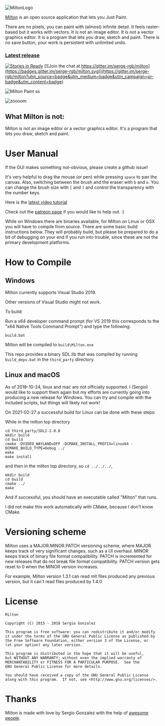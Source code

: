 ![MiltonLogo](http://i.imgur.com/ADgRZUB.png)

[Milton](https://github.com/serge-rgb/milton) is an open source application that lets you Just Paint.

There are no pixels, you can paint with (almost) infinite detail. It feels raster-based but it works with vectors.
It is not an image editor. It is not a vector graphics editor. It is a program that lets you draw, sketch and paint.
There is no save button, your work is persistent with unlimited undo.

### [Latest release](https://github.com/serge-rgb/milton/releases/)

[![Stories in Ready](https://badge.waffle.io/serge-rgb/milton.png?label=ready&title=Ready)](https://waffle.io/serge-rgb/milton)
[![Join the chat at https://gitter.im/serge-rgb/milton](https://badges.gitter.im/serge-rgb/milton.svg)](https://gitter.im/serge-rgb/milton?utm_source=badge&utm_medium=badge&utm_campaign=pr-badge&utm_content=badge)

![Milton Paint ss](http://i.imgur.com/4pdHeeI.png)

![zoooom](http://i.imgur.com/fqOhPlr.gif)


What Milton is not:
-------------------

Milton is not an image editor or a vector graphics editor. It's a program that
lets you draw, sketch and paint.

User Manual
===========

If the GUI makes something not-obvious, please create a github issue!

It's very helpful to drag the mouse (or pen) while pressing `space` to pan the
canvas.  Also, switching between the brush and the eraser with `b` and `e`.
You can change the brush size with `[` and `]` and control the transparency
with the number keys.

Here is the  [latest video tutorial](https://www.youtube.com/watch?v=g27gHio2Ohk)

Check out the [patreon page](https://www.patreon.com/serge_rgb?ty=h) if you would like to help out. :)

While on Windows there are binaries available, for Milton on Linux or OSX you will have to compile from source. There are some basic build instructions below. They will probably build, but please be prepared to do a bit of debugging on your end if you run into trouble, since these are not the primary development platforms.

How to Compile
==============

Windows
-------

Milton currently supports Visual Studio 2019.

Other versions of Visual Studio might not work.

To build:

Run a x64 developer command prompt (for VS 2019 this corresponds to the "x64 Native Tools Command Prompt") and type the following:

```
build.bat
```

Milton will be compiled to `build\Milton.exe`


This repo provides a binary SDL.lib that was compiled by running
`build_deps.bat` in the `third_party` directory.


Linux and macOS
---------------

As of 2018-10-24, linux and mac are not officially supported. I (Sergio) would like to support them again but my efforts are currently going into producing a new release for Windows. You can try and compile with the included scripts, but things will likely not work!

On 2021-02-27 a successful build for Linux can be done with these steps:

While in the milton top directory
```
cd third_party/SDL2-2.0.8
mkdir build
cd build
cmake -DVIDEO_WAYLAND=OFF -DCMAKE_INSTALL_PREFIX=linux64 -DCMAKE_BUILD_TYPE=Debug ../
make
make install
```

and then in the milton top directory, so ```cd ../../../```,
```
mkdir build
cd build
cmake ../
make
```

And if successful, you should have an executable called "Milton" that runs.

I did not make this work automatically with CMake, because I don't know CMake.

Versioning scheme
=================

Milton uses a MAJOR.MINOR.PATCH versioning scheme, where MAJOR keeps track of very significant changes, such as a UI overhaul. MINOR keeps track of binary file format compatibility. PATCH is incremented for new releases that do not break file format compatibility. PATCH version gets reset to 0 when the MINOR version increases.

For example, Milton version 1.3.1 can read mlt files produced any previous version, but it can't read files produced by 1.4.0


License
=======

    Milton

    Copyright (C) 2015 - 2018 Sergio Gonzalez

    This program is free software: you can redistribute it and/or modify
    it under the terms of the GNU General Public License as published by
    the Free Software Foundation, either version 3 of the License, or
    (at your option) any later version.

    This program is distributed in the hope that it will be useful,
    but WITHOUT ANY WARRANTY; without even the implied warranty of
    MERCHANTABILITY or FITNESS FOR A PARTICULAR PURPOSE.  See the
    GNU General Public License for more details.

    You should have received a copy of the GNU General Public License
    along with this program.  If not, see <http://www.gnu.org/licenses/>.

Thanks
======

Milton is made with love by Sergio Gonzalez with the help of [awesome
people](https://github.com/serge-rgb/milton/blob/master/CREDITS.md).


